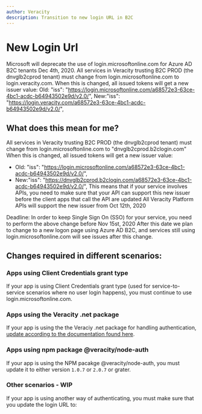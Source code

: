 ```yaml
---
author: Veracity
description: Transition to new login URL in B2C
---
```


# New Login Url
Microsoft will deprecate the use of login.microsoftonline.com for Azure AD B2C tenants Dec 4th, 2020. All services in Veracity trusting B2C PROD (the dnvglb2cprod tenant) must change from login.microsoftonline.com to login.veracity.com. When this is changed, all issued tokens will get a new issuer value: 
Old: "iss": "https://login.microsoftonline.com/a68572e3-63ce-4bc1-acdc-b64943502e9d/v2.0/", 
New:"iss": "https://login.veracity.com/a68572e3-63ce-4bc1-acdc-b64943502e9d/v2.0/", 

## What does this mean for me?
All services in Veracity trusting B2C PROD (the dnvglb2cprod tenant) must change from login.microsoftonline.com to "dnvglb2cprod.b2clogin.com" 
When this is changed, all issued tokens will get a new issuer value: 
* Old: "iss": "https://login.microsoftonline.com/a68572e3-63ce-4bc1-acdc-b64943502e9d/v2.0/", 
* New:"iss": "https://dnvglb2cprod.b2clogin.com/a68572e3-63ce-4bc1-acdc-b64943502e9d/v2.0/", 
This means that if your service involves APIs, you need to make sure that your API can support this new issuer before the client apps that call the API are updated 
All Veracity Platform APIs will support the new issuer from   Oct 12th, 2020 

Deadline: 
In order to keep Single Sign On (SSO) for your service, you need to perform the above change before Nov 15st, 2020 
After this date we plan to change to a new logon page using Azure AD B2C, and services still using login.microsoftonline.com will see issues after this change. 

## Changes required in different scenarios:
### Apps using Client Credentials grant type
If your app is using Client Credentials grant type (used for service-to-service scenarios where no user login happens), you must continue to use login.microsoftonline.com.

### Apps using the Veracity .net package
If your app is using the the Veraciy .net package for handling authentication, [update according to the documentation found here](https://github.com/veracity/Veracity-Identity-and-Services-Api).

### Apps using npm package @veracity/node-auth
If your app is using the NPM pacakge @veracity/node-auth, you must update it to either version `1.0.7` or `2.0.7` or grater.

### Other scenarios - WIP
If your app is using another way of authenticating, you must make sure that you update the login URL to:
